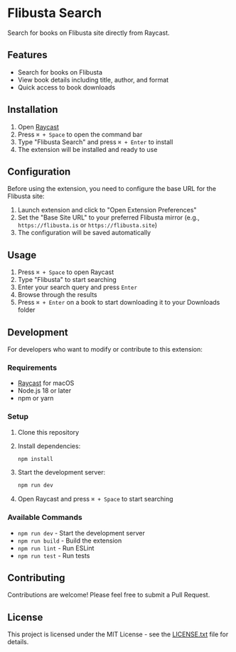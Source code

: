 # Flibusta Search

Search for books on Flibusta site directly from Raycast.

## Features

- Search for books on Flibusta
- View book details including title, author, and format
- Quick access to book downloads

## Installation

1. Open [Raycast](https://raycast.com)
2. Press `⌘ + Space` to open the command bar
3. Type "Flibusta Search" and press `⌘ + Enter` to install
4. The extension will be installed and ready to use

## Configuration

Before using the extension, you need to configure the base URL for the Flibusta site:

1. Launch extension and click to "Open Extension Preferences"
2. Set the "Base Site URL" to your preferred Flibusta mirror (e.g., `https://flibusta.is` or `https://flibusta.site`)
3. The configuration will be saved automatically

## Usage

1. Press `⌘ + Space` to open Raycast
2. Type "Flibusta" to start searching
3. Enter your search query and press `Enter`
4. Browse through the results
5. Press `⌘ + Enter` on a book to start downloading it to your Downloads folder

## Development

For developers who want to modify or contribute to this extension:

### Requirements

- [Raycast](https://raycast.com/) for macOS
- Node.js 18 or later
- npm or yarn

### Setup

1. Clone this repository
2. Install dependencies:

   ```bash
   npm install
   ```

3. Start the development server:

   ```bash
   npm run dev
   ```

4. Open Raycast and press `⌘ + Space` to start searching

### Available Commands

- `npm run dev` - Start the development server
- `npm run build` - Build the extension
- `npm run lint` - Run ESLint
- `npm run test` - Run tests

## Contributing

Contributions are welcome! Please feel free to submit a Pull Request.

## License

This project is licensed under the MIT License - see the [LICENSE.txt](LICENSE.txt) file for details.


